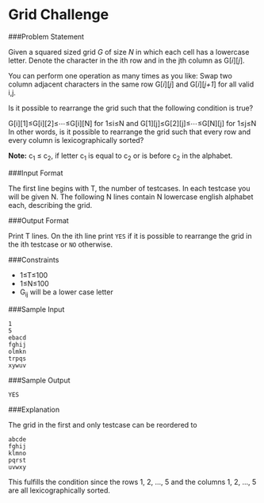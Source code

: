 Grid Challenge
===============

###Problem Statement

Given a squared sized grid *G* of size *N* in which each cell has a lowercase letter. Denote the character in the ith row and in the jth column as G[*i*][*j*].

You can perform one operation as many times as you like: Swap two column adjacent characters in the same row G[*i*][*j*] and G[*i*][*j+1*] for all valid i,j.

Is it possible to rearrange the grid such that the following condition is true?

G[i][1]≤G[i][2]≤⋯≤G[i][N] for 1≤i≤N and 
G[1][j]≤G[2][j]≤⋯≤G[N][j] for 1≤j≤N
In other words, is it possible to rearrange the grid such that every row and every column is lexicographically sorted?

**Note:** c<sub>1</sub> ≤ c<sub>2</sub>, if letter c<sub>1</sub> is equal to c<sub>2</sub> or is before c<sub>2</sub> in the alphabet.

###Input Format

The first line begins with T, the number of testcases. In each testcase you will be given N. The following N lines contain N lowercase english alphabet each, describing the grid.

###Output Format

Print T lines. On the ith line print `YES` if it is possible to rearrange the grid in the ith testcase or `NO` otherwise.

###Constraints 
* 1≤T≤100 
* 1≤N≤100 
* G<sub>ij</sub> will be a lower case letter

###Sample Input
```
1
5
ebacd
fghij
olmkn
trpqs
xywuv
```

###Sample Output
```
YES
```
###Explanation

The grid in the first and only testcase can be reordered to
```
abcde
fghij
klmno
pqrst
uvwxy
```
This fulfills the condition since the rows 1, 2, ..., 5 and the columns 1, 2, ..., 5 are all lexicographically sorted.